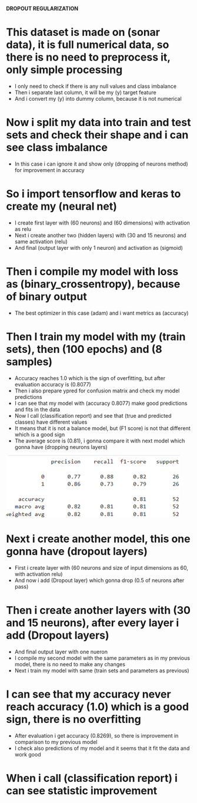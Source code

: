 **DROPOUT REGULARIZATION**
# This dataset is made on (sonar data), it is full numerical data, so there is no need to preprocess it, only simple processing
* I only need to check if there is any null values and class imbalance
* Then i separate last column, it will be my (y) target feature
* And i convert my (y) into dummy column, because it is not numerical

# Now i split my data into train and test sets and check their shape and i can see class imbalance
* In this case i can ignore it and show only (dropping of neurons method) for improvement in accuracy

# So i import tensorflow and keras to create my (neural net)
* I create first layer with (60 neurons) and (60 dimensions) with activation as relu
* Next i create another two (hidden layers) with (30 and 15 neurons) and same activation (relu)  
* And final (output layer with only 1 neuron) and activation as (sigmoid)

# Then i compile my model with loss as (binary_crossentropy), because of binary output
* The best optimizer in this case (adam) and i want metrics as (accuracy)

# Then I train my model with my (train sets), then (100 epochs) and (8 samples)
* Accuracy reaches 1.0 which is the sign of overfitting, but after evaluation accuracy is (0.8077)
* Then i also prepare ypred for confusion matrix and check my model predictions
* I can see that my model with (accuracy 0.8077) make good predictions and fits in the data
* Now I call (classification report) and see that (true and predicted classes) have different values
* It means that it is not a balance model, but (F1 score) is not that different which is a good sign
* The average score is (0.81), i gonna compare it with next model which gonna have (dropping neurons layers)

![](https://github.com/JakubTabor/Data_augmentation_imbalance_data/blob/main/Images/Report_first_model.png)

# Next i create another model, this one gonna have (dropout layers)
* First i create layer with (60 neurons and size of input dimensions as 60, with activation relu)
* And now i add (Dropout layer) which gonna drop (0.5 of neurons after pass)

# Then i create another layers with (30 and 15 neurons), after every layer i add (Dropout layers)
* And final output layer with one nueron
* I compile my second model with the same parameters as in my previous model, there is no need to make any changes
* Next i train my model with same (train sets and parameters as previous)

# I can see that my accuracy never reach accuracy (1.0) which is a good sign, there is no overfitting
* After evaluation i get accuracy (0.8269), so there is improvement in comparison to my previous model
* I check also predictions of my model and it seems that it fit the data and work good

# When i call (classification report) i can see statistic improvement
